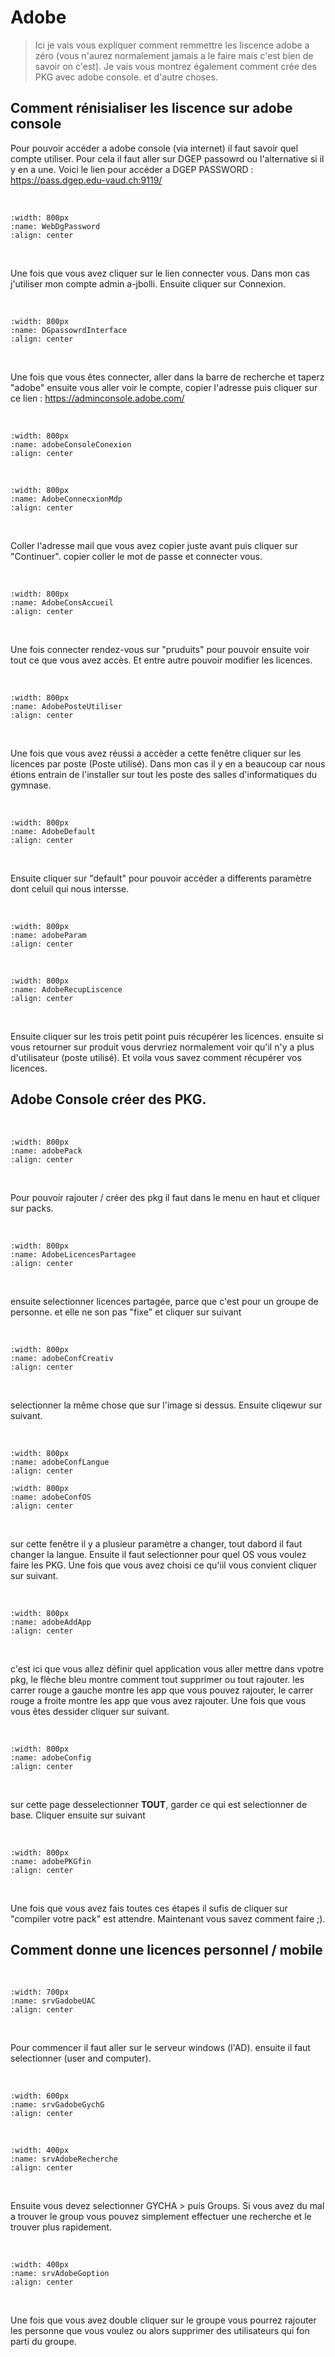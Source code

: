 <!--
Author:		    Joca Bolli
Date:		    11.04.2022
Description:	fonction de base de adobe console et explication.
-->
# Adobe

> Ici je vais vous expliquer comment remmettre les liscence adobe a zéro (vous n'aurez normalement jamais a le faire mais c'est bien de savoir on c'est).
> Je vais vous montrez également comment crée des PKG avec adobe console.
> et d'autre choses.



## Comment rénisialiser les liscence sur adobe console

Pour pouvoir accéder a adobe console (via internet) il faut savoir quel compte utiliser. Pour cela il faut aller sur DGEP passowrd ou l'alternative si il y en a une. Voici le lien pour accéder a DGEP PASSWORD : https://pass.dgep.edu-vaud.ch:9119/

<br/>

```{image} images/WebDgPassword.png
:width: 800px
:name: WebDgPassword
:align: center
```

<br/>

Une fois que vous avez cliquer sur le lien connecter vous. Dans mon cas j'utiliser mon compte admin a-jbolli. Ensuite cliquer sur Connexion.

<br/>

```{image} images/DGpassowrdInterface.png
:width: 800px
:name: DGpassowrdInterface
:align: center
```

<br/>

Une fois que vous êtes connecter, aller dans la barre de recherche et taperz "adobe" ensuite vous aller voir le compte, copier l'adresse puis cliquer sur ce lien : https://adminconsole.adobe.com/

<br/>

```{image} images/adobeConsoleConexion.png
:width: 800px
:name: adobeConsoleConexion
:align: center
```

<br/>

```{image} images/AdobeConnecxionMdp.png
:width: 800px
:name: AdobeConnecxionMdp
:align: center
```

<br/>

Coller l'adresse mail que vous avez copier juste avant puis cliquer sur "Continuer". copier coller le mot de passe et connecter vous.

<br/>

```{image} images/AdobeConsAccueil.png
:width: 800px
:name: AdobeConsAccueil
:align: center
```

<br/>

Une fois connecter rendez-vous sur "pruduits" pour pouvoir ensuite voir tout ce que vous avez accès. Et entre autre pouvoir modifier les licences.

<br/>

```{image} images/AdobePosteUtiliser.png
:width: 800px
:name: AdobePosteUtiliser
:align: center
```

<br/>

Une fois que vous avez réussi a accèder a cette fenêtre cliquer sur les licences par poste (Poste utilisé). Dans mon cas il y en a beaucoup car nous étions entrain de l'installer sur tout les poste des salles d'informatiques du gymnase.

<br/>

```{image} images/AdobeDefault.png
:width: 800px
:name: AdobeDefault
:align: center
```

<br/>

Ensuite cliquer sur "default" pour pouvoir accéder a differents paramètre dont celuil qui nous intersse.

<br/>

```{image} images/adobeParam.png
:width: 800px
:name: adobeParam
:align: center
```

<br/>

```{image} images/AdobeRecupLiscence.png
:width: 800px
:name: AdobeRecupLiscence
:align: center
```

<br/>

Ensuite cliquer sur les trois petit point puis récupérer les licences. ensuite si vous retourner sur produit vous dervriez normalement voir qu'il n'y a plus d'utilisateur (poste utilisé). Et voila vous savez comment récupérer vos licences.

## Adobe Console créer des PKG.

<br/>

```{image} images/adobePack.png
:width: 800px
:name: adobePack
:align: center
```

<br/>

Pour pouvoir rajouter / créer des pkg il faut dans le menu en haut et cliquer sur packs.


<br/>

```{image} images/AdobeLicencesPartagee.png
:width: 800px
:name: AdobeLicencesPartagee
:align: center
```

<br/>

ensuite selectionner licences partagée, parce que c'est pour un groupe de personne. et elle ne son pas "fixe" et cliquer sur suivant

<br/>

```{image} images/adobeConfCreativ.png
:width: 800px
:name: adobeConfCreativ
:align: center
```

<br/>

selectionner la même chose que sur l'image si dessus. Ensuite cliqewur sur suivant.

<br/>

```{image} images/adobeConfLangue.png
:width: 800px
:name: adobeConfLangue
:align: center
```

```{image} images/adobeConfOS.png
:width: 800px
:name: adobeConfOS
:align: center
```

<br/>


sur cette fenêtre il y a plusieur paramètre a changer, tout dabord il faut changer la langue. Ensuite il faut selectionner pour quel OS vous voulez faire les PKG. Une fois que vous avez choisi ce qu'iil vous convient cliquer sur suivant.


<br/>

```{image} images/adobeAddApp.png
:width: 800px
:name: adobeAddApp
:align: center
```

<br/>

c'est ici que vous allez définir quel application vous aller mettre dans vpotre pkg, le flèche bleu montre comment tout supprimer ou tout rajouter. les carrer rouge a gauche montre les app que vous pouvez rajouter, le carrer rouge a froite montre les app que vous avez rajouter. Une fois que vous vous êtes dessider cliquer sur suivant.

<br/>

```{image} images/adobeConfig.png
:width: 800px
:name: adobeConfig
:align: center
```

<br/>


sur cette page desselectionner **TOUT**, garder ce qui est selectionner de base. Cliquer ensuite sur suivant

<br/>

```{image} images/adobePKGfin.png
:width: 800px
:name: adobePKGfin
:align: center
```

<br/>

Une fois que vous avez fais toutes ces étapes il sufis de cliquer sur "compiler votre pack" est attendre. Maintenant vous savez comment faire ;).

## Comment donne une licences personnel / mobile 

<br/>

```{image} images/srvGadobeUAC.png
:width: 700px
:name: srvGadobeUAC
:align: center
```

<br/>

Pour commencer il faut aller sur le serveur windows (l'AD). ensuite il faut selectionner (user and computer).

<br/>

```{image} images/srvGadobeGychG.png
:width: 600px
:name: srvGadobeGychG
:align: center
```

<br/>

```{image} images/srvAdobeRecherche.png
:width: 400px
:name: srvAdobeRecherche
:align: center
```
<br/>

Ensuite vous devez selectionner GYCHA > puis Groups. Si vous avez du mal a trouver le group vous pouvez simplement effectuer une recherche et le trouver plus rapidement.

<br/>

```{image} images/srvAdobeGoption.png
:width: 400px
:name: srvAdobeGoption
:align: center
```

<br/>

Une fois que vous avez double cliquer sur le groupe vous pourrez rajouter les personne que vous voulez ou alors supprimer des utilisateurs qui fon parti du groupe.


